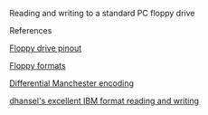 Reading and writing to a standard PC floppy drive

References

[Floppy drive pinout](https://old.pinouts.ru/HD/InternalDisk_pinout.shtml)

[Floppy formats](https://en.wikipedia.org/wiki/List_of_floppy_disk_formats)

[Differential Manchester encoding](https://en.wikipedia.org/wiki/Differential_Manchester_encoding)

[dhansel's excellent IBM format reading and writing](https://github.com/dhansel/ArduinoFDC)

